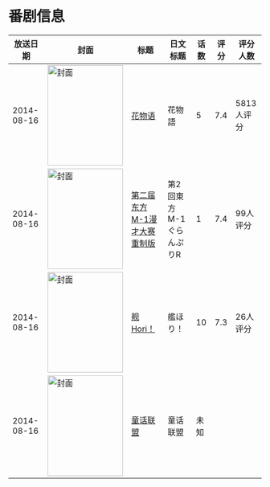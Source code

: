 # 番剧信息

|放送日期|封面|标题|日文标题|话数|评分|评分人数|
|---|---|---|---|---|---|---|
|2014-08-16|<img src="//lain.bgm.tv/pic/cover/c/24/f3/82322_pUPLZ.jpg" alt="封面" style="width:150px;height:200px;object-fit:cover;">|[花物语](https://bangumi.tv/subject/82322)|花物語|5|7.4|5813人评分|
|2014-08-16|<img src="//lain.bgm.tv/pic/cover/c/ae/33/129233_PHhhJ.jpg" alt="封面" style="width:150px;height:200px;object-fit:cover;">|[第二届东方M-1漫才大赛 重制版](https://bangumi.tv/subject/129233)|第2回東方M-1ぐらんぷりR|1|7.4|99人评分|
|2014-08-16|<img src="//lain.bgm.tv/pic/cover/c/3a/fb/176959_8EZXe.jpg" alt="封面" style="width:150px;height:200px;object-fit:cover;">|[舰Hori！](https://bangumi.tv/subject/176959)|艦ほり！|10|7.3|26人评分|
|2014-08-16|<img src="//lain.bgm.tv/pic/cover/c/07/83/433034_XB00y.jpg" alt="封面" style="width:150px;height:200px;object-fit:cover;">|[童话联盟](https://bangumi.tv/subject/433034)|童话联盟|未知|||
